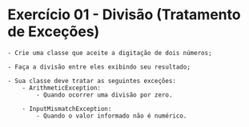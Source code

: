 # Exercício 01 - Divisão (Tratamento de Exceções)

    - Crie uma classe que aceite a digitação de dois números;
    
    - Faça a divisão entre eles exibindo seu resultado;
    
    - Sua classe deve tratar as seguintes exceções:
        - ArithmeticException:
            - Quando ocorrer uma divisão por zero.

        - InputMismatchException:
            - Quando o valor informado não é numérico.
